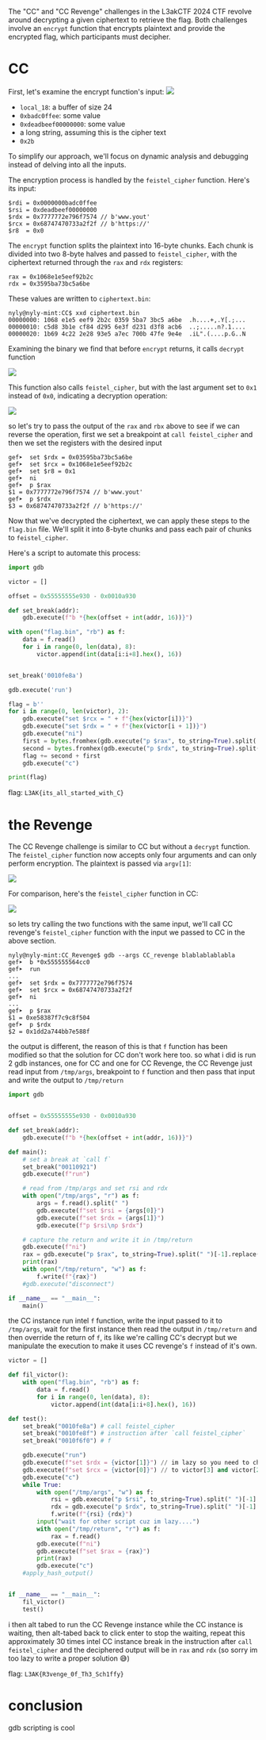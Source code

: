 The "CC" and "CC Revenge" challenges in the L3akCTF 2024 CTF revolve around decrypting a given ciphertext to retrieve the flag. Both challenges involve an `encrypt` function that encrypts plaintext and provide the encrypted flag, which participants must decipher.
# CC
First, let's examine the encrypt function's input:
![](/media/Pasted%20image%2020240529152142.png)
- `local_18`: a buffer of size 24
- `0xbadc0ffee`: some value
- `0xdeadbeef00000000`: some value
- a long string, assuming this is the cipher text
- `0x2b`

To simplify our approach, we'll focus on dynamic analysis and debugging instead of delving into all the inputs.

The encryption process is handled by the `feistel_cipher` function. Here's its input:
```
$rdi = 0x0000000badc0ffee
$rsi = 0xdeadbeef00000000
$rdx = 0x7777772e796f7574 // b'www.yout'
$rcx = 0x68747470733a2f2f // b'https://'
$r8  = 0x0
```
The `encrypt` function splits the plaintext into 16-byte chunks. Each chunk is divided into two 8-byte halves and passed to `feistel_cipher`, with the ciphertext returned through the `rax` and `rdx` registers:
```
rax = 0x1068e1e5eef92b2c
rdx = 0x3595ba73bc5a6be
```
These values are written to `ciphertext.bin`:
```
nyly@nyly-mint:CC$ xxd ciphertext.bin
00000000: 1068 e1e5 eef9 2b2c 0359 5ba7 3bc5 a6be  .h....+,.Y[.;...
00000010: c5d8 3b1e cf84 d295 6e3f d231 d3f8 acb6  ..;.....n?.1....
00000020: 1b69 4c22 2e28 93e5 a7ec 700b 47fe 9e4e  .iL".(....p.G..N
```

Examining the binary we find that before `encrypt` returns, it calls `decrypt` function

![](/media/Pasted%20image%2020240529151238.png)

This function also calls `feistel_cipher`, but with the last argument set to `0x1` instead of `0x0`, indicating a decryption operation:

![](/media/Pasted%20image%2020240529170105.png)

so let's try to pass the output of the `rax` and `rbx` above to see if we can reverse the operation, first we set a breakpoint at `call feistel_cipher` and then we set the registers with the desired input
```
gef➤  set $rdx = 0x03595ba73bc5a6be
gef➤  set $rcx = 0x1068e1e5eef92b2c
gef➤  set $r8 = 0x1
gef➤  ni
gef➤  p $rax
$1 = 0x7777772e796f7574 // b'www.yout'
gef➤  p $rdx
$3 = 0x68747470733a2f2f // b'https://'
```

Now that we've decrypted the ciphertext, we can apply these steps to the `flag.bin` file. We'll split it into 8-byte chunks and pass each pair of chunks to `feistel_cipher`.

Here's a script to automate this process:
```py
import gdb

victor = []

offset = 0x55555555e930 - 0x0010a930

def set_break(addr):
    gdb.execute(f"b *{hex(offset + int(addr, 16))}")

with open("flag.bin", "rb") as f:
    data = f.read()
    for i in range(0, len(data), 8):
        victor.append(int(data[i:i+8].hex(), 16))


set_break('0010fe8a')

gdb.execute('run')

flag = b''
for i in range(0, len(victor), 2):
    gdb.execute("set $rcx = " + f"{hex(victor[i])}")
    gdb.execute("set $rdx = " + f"{hex(victor[i + 1])}")
    gdb.execute("ni")
    first = bytes.fromhex(gdb.execute("p $rax", to_string=True).split(' ')[-1].replace('\n', '')[2:])
    second = bytes.fromhex(gdb.execute("p $rdx", to_string=True).split(' ')[-1].replace('\n', '')[2:])
    flag += second + first
    gdb.execute("c")

print(flag)
```

flag: `L3AK{its_all_started_with_C}`
# the Revenge

The CC Revenge challenge is similar to CC but without a `decrypt` function. The `feistel_cipher` function now accepts only four arguments and can only perform encryption. The plaintext is passed via `argv[1]`:

![](/media/Pasted%20image%2020240530153153.png)

For comparison, here's the `feistel_cipher` function in CC:

![](/media/Pasted%20image%2020240530153455.png)

so lets try calling the two functions with the same input, we'll call CC revenge's `feistel_cipher` function with the input we passed to CC in the above section.
```
nyly@nyly-mint:CC_Revenge$ gdb --args CC_revenge blablablablabla
gef➤  b *0x555555564cc0
gef➤  run
...
gef➤  set $rdx = 0x7777772e796f7574
gef➤  set $rcx = 0x68747470733a2f2f
gef➤  ni
...
gef➤  p $rax
$1 = 0xe58387f7c9c8f504
gef➤  p $rdx
$2 = 0x1dd2a744bb7e588f
```
the output is different, the reason of this is that `f` function has been modified so that the solution for CC don't work here too. so what i did is run 2 gdb instances, one for CC and one for CC Revenge, the CC Revenge just read input from `/tmp/args`, breakpoint to `f` function and then pass that input and write the output to `/tmp/return`
```py
import gdb


offset = 0x55555555e930 - 0x0010a930

def set_break(addr):
    gdb.execute(f"b *{hex(offset + int(addr, 16))}")

def main():
	# set a break at `call f`
    set_break("00110921")
    gdb.execute(f"run")

	# read from /tmp/args and set rsi and rdx
    with open("/tmp/args", "r") as f:
        args = f.read().split(" ")
        gdb.execute(f"set $rsi = {args[0]}")
        gdb.execute(f"set $rdx = {args[1]}")
        gdb.execute(f"p $rsi\np $rdx")

	# capture the return and write it in /tmp/return
    gdb.execute(f"ni")
    rax = gdb.execute("p $rax", to_string=True).split(" ")[-1].replace('\n', '')
    print(rax)
    with open("/tmp/return", "w") as f:
        f.write(f"{rax}")
    #gdb.execute("disconnect")

if __name__ == "__main__":
    main()
```

the CC instance run intel `f` function, write the input passed to it to `/tmp/args`, wait for the first instance then read the output in `/tmp/return` and then override the return of `f`, its like we're calling CC's decrypt but we manipulate the execution to make it uses CC revenge's `f` instead of it's own.
```py
victor = []

def fil_victor():
    with open("flag.bin", "rb") as f:
        data = f.read()
        for i in range(0, len(data), 8):
            victor.append(int(data[i:i+8].hex(), 16))

def test():
    set_break("0010fe8a") # call feistel_cipher
    set_break("0010fe8f") # instruction after `call feistel_cipher`
    set_break("0010f6f0") # f

    gdb.execute("run")
    gdb.execute(f"set $rdx = {victor[1]}") // im lazy so you need to change this
    gdb.execute(f"set $rcx = {victor[0]}") // to victor[3] and victor[2] when the first part is decrypted :)
    gdb.execute("c")
    while True:
        with open("/tmp/args", "w") as f:
            rsi = gdb.execute("p $rsi", to_string=True).split(" ")[-1].replace('\n', '')
            rdx = gdb.execute("p $rdx", to_string=True).split(" ")[-1].replace('\n', '')
            f.write(f"{rsi} {rdx}")
        input("wait for other script cuz im lazy....")
        with open("/tmp/return", "r") as f:
            rax = f.read()
        gdb.execute(f"ni")
        gdb.execute(f"set $rax = {rax}")
        print(rax)
        gdb.execute("c")
    #apply_hash_output()


if __name__ == "__main__":
    fil_victor()
    test()
```

i then alt tabed to run the CC Revenge instance while the CC instance is waiting, then alt-tabed back to click enter to stop the waiting, repeat this approximately 30 times intel CC instance break in the instruction after `call feistel_cipher` and the deciphered output will be in `rax` and `rdx` (so sorry im too lazy to write a proper solution 😅)

flag: `L3AK{R3venge_0f_Th3_Sch1ffy}`
# conclusion
gdb scripting is cool
